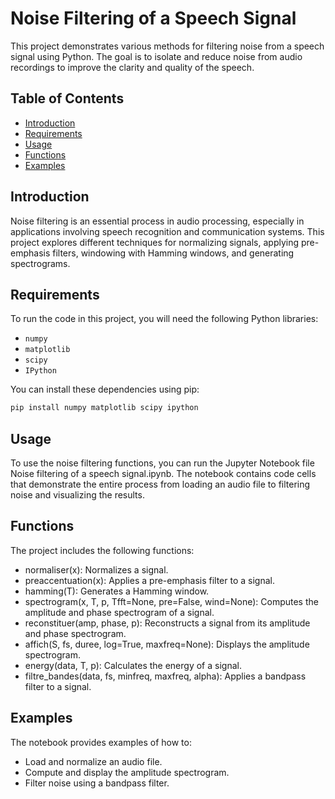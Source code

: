 # Noise Filtering of a Speech Signal

This project demonstrates various methods for filtering noise from a speech signal using Python. The goal is to isolate and reduce noise from audio recordings to improve the clarity and quality of the speech.

## Table of Contents

- [Introduction](#introduction)
- [Requirements](#requirements)
- [Usage](#usage)
- [Functions](#functions)
- [Examples](#examples)

## Introduction

Noise filtering is an essential process in audio processing, especially in applications involving speech recognition and communication systems. This project explores different techniques for normalizing signals, applying pre-emphasis filters, windowing with Hamming windows, and generating spectrograms.

## Requirements

To run the code in this project, you will need the following Python libraries:
- `numpy`
- `matplotlib`
- `scipy`
- `IPython`

You can install these dependencies using pip:

```bash
pip install numpy matplotlib scipy ipython
```
## Usage
To use the noise filtering functions, you can run the Jupyter Notebook file Noise filtering of a speech signal.ipynb. The notebook contains code cells that demonstrate the entire process from loading an audio file to filtering noise and visualizing the results.

## Functions
The project includes the following functions:

- normaliser(x): Normalizes a signal.
- preaccentuation(x): Applies a pre-emphasis filter to a signal.
- hamming(T): Generates a Hamming window.
- spectrogram(x, T, p, Tfft=None, pre=False, wind=None): Computes the amplitude and phase spectrogram of a signal.
- reconstituer(amp, phase, p): Reconstructs a signal from its amplitude and phase spectrogram.
- affich(S, fs, duree, log=True, maxfreq=None): Displays the amplitude spectrogram.
- energy(data, T, p): Calculates the energy of a signal.
- filtre_bandes(data, fs, minfreq, maxfreq, alpha): Applies a bandpass filter to a signal.
## Examples
The notebook provides examples of how to:

- Load and normalize an audio file.
- Compute and display the amplitude spectrogram.
- Filter noise using a bandpass filter.

